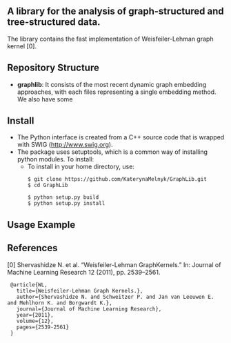 ## A library for the analysis of graph-structured and tree-structured data. 

The library contains the fast implementation of Weisfeiler-Lehman graph kernel [0].

## Repository Structure
* **graphlib**: It consists of the most recent dynamic graph embedding approaches, with each files representing a single embedding method. We also have some

## Install
* The Python interface is created from a C++ source code that is wrapped with SWIG (http://www.swig.org).
* The package uses setuptools, which is a common way of installing python modules. To install: 
  - To install in your home directory, use:
    ```
    $ git clone https://github.com/KaterynaMelnyk/GraphLib.git
    $ cd GraphLib
    
    $ python setup.py build
    $ python setup.py install
    ```
## Usage Example

## References
   [0]  Shervashidze  N.  et  al.  “Weisfeiler-Lehman  GraphKernels.” In: Journal of Machine Learning Research 12 (2011), pp. 2539–2561.
   ```
    @article{WL,
      title={Weisfeiler-Lehman Graph Kernels.},
      author={Shervashidze N. and Schweitzer P. and Jan van Leeuwen E. and Mehlhorn K. and Borgwardt K.},
      journal={Journal of Machine Learning Research},
      year={2011},
      volume={12},
      pages={2539-2561}
    }
   ```


